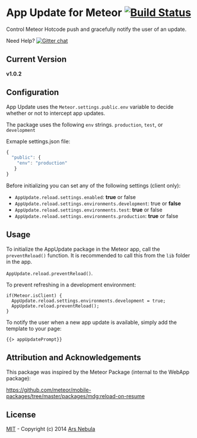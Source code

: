 # App Update for Meteor [![Build Status](https://api.shippable.com/projects/54add975d46935d5fbc1bef7/badge?branchName=master)](https://app.shippable.com/projects/54add975d46935d5fbc1bef7/builds/latest)

Control Meteor Hotcode push and gracefully notify the user of an update.

Need Help? [![Gitter chat](https://badges.gitter.im/gitterHQ/gitter.png)](https://gitter.im/arsnebula)

## Current Version
**v1.0.2**

## Configuration

App Update uses the ``Meteor.settings.public.env`` variable to decide whether or not to intercept app updates.

The package uses the following ``env`` strings. ``production``, ``test``, or ``development``

Exmaple settings.json file:
```js
{
  "public": {
    "env": "production"
   }
}
```

Before initializing you can set any of the following settings (client only):

* ``AppUpdate.reload.settings.enabled``: **true** or false
* ``AppUpdate.reload.settings.environments.development``: true or **false**
* ``AppUpdate.reload.settings.environments.test``: **true** or false
* ``AppUpdate.reload.settings.environments.production``: **true** or false

## Usage

To initialize the AppUpdate package in the Meteor app, call the ``preventReload()`` function. It is recommended to call this from the ``lib`` folder in the app.

``AppUpdate.reload.preventReload()``.

To prevent refreshing in a development environment:

    if(Meteor.isClient) {
      AppUpdate.reload.settings.environments.development = true;
      AppUpdate.reload.preventReload();
    }

To notify the user when a new app update is available, simply add the template to your page:

``{{> appUpdatePrompt}}``

## Attribution and Acknowledgements

This package was inspired by the Meteor Package (internal to the WebApp package):

https://github.com/meteor/mobile-packages/tree/master/packages/mdg:reload-on-resume

## License

[MIT](http://choosealicense.com/licenses/mit/) -
Copyright (c) 2014 [Ars Nebula](http://www.arsnebula.com)
